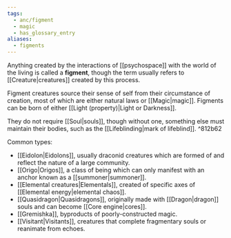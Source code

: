 ```yaml
---
tags:
  - anc/figment
  - magic
  - has_glossary_entry
aliases:
  - figments
---
```

Anything created by the interactions of [[psychospace]] with the world of the living is called a **figment**, though the term usually refers to [[Creature|creatures]] created by this process.

Figment creatures source their sense of self from their circumstance of creation, most of which are either natural laws or [[Magic|magic]]. Figments can be born of either [[Light (property)|Light or Darkness]].

They do not require [[Soul|souls]], though without one, something else must maintain their bodies, such as the [[Lifeblinding|mark of lifeblind]]. ^812b62

Common types:
- [[Eidolon|Eidolons]], usually draconid creatures which are formed of and reflect the nature of a large community.
- [[Origo|Origos]], a class of being which can only manifest with an anchor known as a [[summoner|summoner]].
- [[Elemental creatures|Elementals]], created of specific axes of [[Elemental energy|elemental chaos]].
- [[Quasidragon|Quasidragons]], originally made with [[Dragon|dragon]] souls and can become [[Core engine|cores]].
- [[Gremishka]], byproducts of poorly-constructed magic.
- [[Visitant|Visitants]], creatures that complete fragmentary souls or reanimate from echoes.